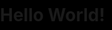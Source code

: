 <!DOCTYPE html>
<html>
  <head>
    <title>Hoàng Giang Nè</title>
    <link rel="stylesheet" href="styles.css" />
  </head>
  <body>
      <h1 class="title">Hello World! </h1>
      <p id="currentTime"></p>
      <script src="script.js"></script>
  </body>
</html><!DOCTYPE HTML PUBLIC "-//W3C//DTD HTML 4.0 Transitional//EN">
<HTML>
 <HEAD>
  <TITLE> New Document </TITLE>
  <META NAME="Generator" CONTENT="EditPlus">
  <META NAME="Author" CONTENT="">
  <META NAME="Keywords" CONTENT="">
  <META NAME="Description" CONTENT="">
  <style>
  html, body {
  height: 100%;
  padding: 0;
  margin: 0;
  background: #000;
}
canvas {
  position: absolute;
  width: 100%;
  height: 100%;
}
  </style>
 </HEAD>
 <BODY>
  <canvas id="pinkboard"></canvas>
  <script>
  /*
 * Settings
 */
var settings = {
  particles: {
    length:   500, // maximum amount of particles
    duration:   2, // particle duration in sec
    velocity: 100, // particle velocity in pixels/sec
    effect: -0.75, // play with this for a nice effect
    size:      30, // particle size in pixels
  },
};
/*
 * RequestAnimationFrame polyfill by Erik Möller
 */
(function(){var b=0;var c=["ms","moz","webkit","o"];for(var a=0;a<c.length&&!window.requestAnimationFrame;++a){window.requestAnimationFrame=window[c[a]+"RequestAnimationFrame"];window.cancelAnimationFrame=window[c[a]+"CancelAnimationFrame"]||window[c[a]+"CancelRequestAnimationFrame"]}if(!window.requestAnimationFrame){window.requestAnimationFrame=function(h,e){var d=new Date().getTime();var f=Math.max(0,16-(d-b));var g=window.setTimeout(function(){h(d+f)},f);b=d+f;return g}}if(!window.cancelAnimationFrame){window.cancelAnimationFrame=function(d){clearTimeout(d)}}}());
/*
 * Point class
 */
var Point = (function() {
  function Point(x, y) {
    this.x = (typeof x !== 'undefined') ? x : 0;
    this.y = (typeof y !== 'undefined') ? y : 0;
  }
  Point.prototype.clone = function() {
    return new Point(this.x, this.y);
  };
  Point.prototype.length = function(length) {
    if (typeof length == 'undefined')
      return Math.sqrt(this.x * this.x + this.y * this.y);
    this.normalize();
    this.x *= length;
    this.y *= length;
    return this;
  };
  Point.prototype.normalize = function() {
    var length = this.length();
    this.x /= length;
    this.y /= length;
    return this;
  };
  return Point;
})();
/*
 * Particle class
 */
var Particle = (function() {
  function Particle() {
    this.position = new Point();
    this.velocity = new Point();
    this.acceleration = new Point();
    this.age = 0;
  }
  Particle.prototype.initialize = function(x, y, dx, dy) {
    this.position.x = x;
    this.position.y = y;
    this.velocity.x = dx;
    this.velocity.y = dy;
    this.acceleration.x = dx * settings.particles.effect;
    this.acceleration.y = dy * settings.particles.effect;
    this.age = 0;
  };
  Particle.prototype.update = function(deltaTime) {
    this.position.x += this.velocity.x * deltaTime;
    this.position.y += this.velocity.y * deltaTime;
    this.velocity.x += this.acceleration.x * deltaTime;
    this.velocity.y += this.acceleration.y * deltaTime;
    this.age += deltaTime;
  };
  Particle.prototype.draw = function(context, image) {
    function ease(t) {
      return (--t) * t * t + 1;
    }
    var size = image.width * ease(this.age / settings.particles.duration);
    context.globalAlpha = 1 - this.age / settings.particles.duration;
    context.drawImage(image, this.position.x - size / 2, this.position.y - size / 2, size, size);
  };
  return Particle;
})();
/*
 * ParticlePool class
 */
var ParticlePool = (function() {
  var particles,
      firstActive = 0,
      firstFree   = 0,
      duration    = settings.particles.duration;
 
  function ParticlePool(length) {
    // create and populate particle pool
    particles = new Array(length);
    for (var i = 0; i < particles.length; i++)
      particles[i] = new Particle();
  }
  ParticlePool.prototype.add = function(x, y, dx, dy) {
    particles[firstFree].initialize(x, y, dx, dy);
   
    // handle circular queue
    firstFree++;
    if (firstFree   == particles.length) firstFree   = 0;
    if (firstActive == firstFree       ) firstActive++;
    if (firstActive == particles.length) firstActive = 0;
  };
  ParticlePool.prototype.update = function(deltaTime) {
    var i;
   
    // update active particles
    if (firstActive < firstFree) {
      for (i = firstActive; i < firstFree; i++)
        particles[i].update(deltaTime);
    }
    if (firstFree < firstActive) {
      for (i = firstActive; i < particles.length; i++)
        particles[i].update(deltaTime);
      for (i = 0; i < firstFree; i++)
        particles[i].update(deltaTime);
    }
   
    // remove inactive particles
    while (particles[firstActive].age >= duration && firstActive != firstFree) {
      firstActive++;
      if (firstActive == particles.length) firstActive = 0;
    }
   
   
  };
  ParticlePool.prototype.draw = function(context, image) {
    // draw active particles
    if (firstActive < firstFree) {
      for (i = firstActive; i < firstFree; i++)
        particles[i].draw(context, image);
    }
    if (firstFree < firstActive) {
      for (i = firstActive; i < particles.length; i++)
        particles[i].draw(context, image);
      for (i = 0; i < firstFree; i++)
        particles[i].draw(context, image);
    }
  };
  return ParticlePool;
})();
/*
 * Putting it all together
 */
(function(canvas) {
  var context = canvas.getContext('2d'),
      particles = new ParticlePool(settings.particles.length),
      particleRate = settings.particles.length / settings.particles.duration, // particles/sec
      time;
 
  // get point on heart with -PI <= t <= PI
  function pointOnHeart(t) {
    return new Point(
      160 * Math.pow(Math.sin(t), 3),
      130 * Math.cos(t) - 50 * Math.cos(2 * t) - 20 * Math.cos(3 * t) - 10 * Math.cos(4 * t) + 25
    );
  }
 
  // creating the particle image using a dummy canvas
  var image = (function() {
    var canvas  = document.createElement('canvas'),
        context = canvas.getContext('2d');
    canvas.width  = settings.particles.size;
    canvas.height = settings.particles.size;
    // helper function to create the path
    function to(t) {
      var point = pointOnHeart(t);
      point.x = settings.particles.size / 2 + point.x * settings.particles.size / 350;
      point.y = settings.particles.size / 2 - point.y * settings.particles.size / 350;
      return point;
    }
    // create the path
    context.beginPath();
    var t = -Math.PI;
    var point = to(t);
    context.moveTo(point.x, point.y);
    while (t < Math.PI) {
      t += 0.01; // baby steps!
      point = to(t);
      context.lineTo(point.x, point.y);
    }
    context.closePath();
    // create the fill
    context.fillStyle = '#ea80b0';
    context.fill();
    // create the image
    var image = new Image();
    image.src = canvas.toDataURL();
    return image;
  })();
 
  // render that thing!
  function render() {
    // next animation frame
    requestAnimationFrame(render);
   
    // update time
    var newTime   = new Date().getTime() / 1000,
        deltaTime = newTime - (time || newTime);
    time = newTime;
   
    // clear canvas
    context.clearRect(0, 0, canvas.width, canvas.height);
   
    // create new particles
    var amount = particleRate * deltaTime;
    for (var i = 0; i < amount; i++) {
      var pos = pointOnHeart(Math.PI - 2 * Math.PI * Math.random());
      var dir = pos.clone().length(settings.particles.velocity);
      particles.add(canvas.width / 2 + pos.x, canvas.height / 2 - pos.y, dir.x, -dir.y);
    }
   
    // update and draw particles
    particles.update(deltaTime);
    particles.draw(context, image);
  }
 
  // handle (re-)sizing of the canvas
  function onResize() {
    canvas.width  = canvas.clientWidth;
    canvas.height = canvas.clientHeight;
  }
  window.onresize = onResize;
 
  // delay rendering bootstrap
  setTimeout(function() {
    onResize();
    render();
  }, 10);
})(document.getElementById('pinkboard'));
  </script>
 </BODY>
</HTML>
